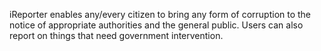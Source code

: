 iReporter enables any/every citizen to bring any form of corruption to the notice of appropriate authorities and the general public. Users can also report on things that need government intervention.
